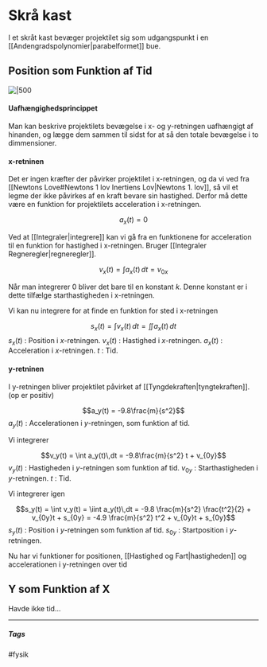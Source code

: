 # Skrå kast 
I et skråt kast bevæger projektilet sig som udgangspunkt i en [[Andengradspolynomier|parabelformet]] bue.

## Position som Funktion af Tid
![|500](https://external-content.duckduckgo.com/iu/?u=http%3A%2F%2Fdetskraakast.weebly.com%2Fuploads%2F9%2F6%2F4%2F1%2F9641803%2F3182464_orig.png&f=1&nofb=1)

#### Uafhængighedsprincippet
Man kan beskrive projektilets bevægelse i x- og y-retningen uafhængigt af hinanden, og lægge dem sammen til sidst for at så den totale bevægelse i to dimmensioner.

#### x-retninen
Det er ingen kræfter der påvirker projektilet i x-retningen, og da vi ved fra [[Newtons Love#Newtons 1 lov Inertiens Lov|Newtons 1. lov]], så vil et legme der ikke påvirkes af en kraft bevare sin hastighed. Derfor må dette være en funktion for projektilets acceleration i x-retningen.

$$a_x(t) = 0$$

Ved at [[Integraler|integrere]] kan vi gå fra en funktionene for acceleration til en funktion for hastighed i x-retningen. Bruger [[Integraler Regneregler|regneregler]].

$$v_x(t) = \int a_x(t)\,dt = v_{0x}$$

Når man integrerer $0$ bliver det bare til en konstant $k$. Denne konstant er i dette tilfælge starthastigheden i x-retningen.

Vi kan nu integrere for at finde en funktion for sted i x-retningen

$$s_x(t)=\int v_x(t)\,dt = \iint a_x(t)\,dt$$
$s_x(t)$ : Position i $x$-retningen.
$v_x(t)$ : Hastighed i $x$-retningen.
$a_x(t)$ : Acceleration i $x$-retningen.
$t$ : Tid.

#### y-retninen
I y-retningen bliver projektilet påvirket af [[Tyngdekraften|tyngtekraften]]. (op er positiv)

$$a_y(t) = -9.8\frac{m}{s^2}$$
$a_y(t)$ : Accelerationen i $y$-retningen, som funktion af tid.

Vi integrerer

$$v_y(t) = \int a_y(t)\,dt = -9.8\frac{m}{s^2} t + v_{0y}$$
$v_y(t)$ : Hastigheden i $y$-retningen som funktion af tid.
$v_{0y}$ : Starthastigheden i $y$-retningen.
$t$ : Tid.

Vi integrerer igen

$$s_y(t) = \int v_y(t) = \iint a_y(t)\,dt = -9.8 \frac{m}{s^2} \frac{t^2}{2}  + v_{0y}t + s_{0y} = -4.9 \frac{m}{s^2} t^2  + v_{0y}t + s_{0y}$$
$s_y(t)$ : Position i $y$-retningen som funktion af tid.
$s_{0y}$ : Startposition i $y$-retningen.

Nu har vi funktioner for positionen, [[Hastighed og Fart|hastigheden]] og accelerationen i y-retningen over tid

## Y som Funktion af X
Havde ikke tid...





---
##### Tags
#fysik 